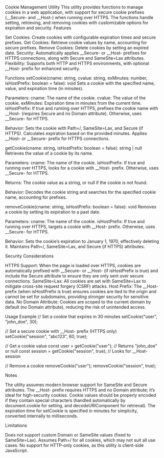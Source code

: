 Cookie Management Utility
This utility provides functions to manage cookies in a web application, with support for secure cookie prefixes (__Secure- and __Host-) when running over HTTPS. The functions handle setting, retrieving, and removing cookies with customizable options for expiration and security.
Features

Set Cookies: Create cookies with configurable expiration times and secure prefixes.
Get Cookies: Retrieve cookie values by name, accounting for secure prefixes.
Remove Cookies: Delete cookies by setting an expired date.
Security: Automatically applies __Secure- or __Host- prefixes for HTTPS connections, along with Secure and SameSite=Lax attributes.
Flexibility: Supports both HTTP and HTTPS environments, with optional __Host- prefix for enhanced security.

Functions
setCookie(cname: string, cvalue: string, exMinutes: number, isHostPrefix: boolean = false): void
Sets a cookie with the specified name, value, and expiration time (in minutes).

Parameters:
cname: The name of the cookie.
cvalue: The value of the cookie.
exMinutes: Expiration time in minutes from the current time.
isHostPrefix: If true and running over HTTPS, prefixes the cookie name with __Host- (requires Secure and no Domain attribute). Otherwise, uses __Secure- for HTTPS.


Behavior:
Sets the cookie with Path=/, SameSite=Lax, and Secure (if HTTPS).
Calculates expiration based on the provided minutes.
Applies __Host- or __Secure- prefix for HTTPS connections.



getCookie(cname: string, isHostPrefix: boolean = false): string | null
Retrieves the value of a cookie by its name.

Parameters:
cname: The name of the cookie.
isHostPrefix: If true and running over HTTPS, looks for a cookie with __Host- prefix. Otherwise, uses __Secure- for HTTPS.


Returns:
The cookie value as a string, or null if the cookie is not found.


Behavior:
Decodes the cookie string and searches for the specified cookie name, accounting for prefixes.



removeCookie(cname: string, isHostPrefix: boolean = false): void
Removes a cookie by setting its expiration to a past date.

Parameters:
cname: The name of the cookie.
isHostPrefix: If true and running over HTTPS, targets a cookie with __Host- prefix. Otherwise, uses __Secure- for HTTPS.


Behavior:
Sets the cookie’s expiration to January 1, 1970, effectively deleting it.
Maintains Path=/, SameSite=Lax, and Secure (if HTTPS) attributes.



Security Considerations

HTTPS Support: When the page is loaded over HTTPS, cookies are automatically prefixed with __Secure- or __Host- (if isHostPrefix is true) and include the Secure attribute to ensure they are only sent over secure connections.
SameSite=Lax: All cookies are set with SameSite=Lax to mitigate cross-site request forgery (CSRF) attacks.
Host Prefix: The __Host- prefix (when isHostPrefix is true) ensures cookies are tied to the origin and cannot be set for subdomains, providing stronger security for sensitive data.
No Domain Attribute: Cookies are scoped to the current domain by default (no Domain attribute), reducing the risk of unintended access.

Usage Example
// Set a cookie that expires in 30 minutes
setCookie("user", "john_doe", 30);

// Set a secure cookie with __Host- prefix (HTTPS only)
setCookie("session", "abc123", 60, true);

// Get a cookie value
const user = getCookie("user"); // Returns "john_doe" or null
const session = getCookie("session", true); // Looks for __Host-session

// Remove a cookie
removeCookie("user");
removeCookie("session", true);

Notes

The utility assumes modern browser support for SameSite and Secure attributes.
The __Host- prefix requires HTTPS and no Domain attribute; it’s ideal for high-security cookies.
Cookie values should be properly encoded if they contain special characters (handled automatically by document.cookie for setting, and decodeURIComponent for retrieval).
The expiration time for setCookie is specified in minutes for simplicity, converted internally to milliseconds.

Limitations

Does not support custom Domain or SameSite values (fixed to SameSite=Lax).
Assumes Path=/ for all cookies, which may not suit all use cases.
No support for HTTP-only cookies, as this utility is client-side JavaScript.

